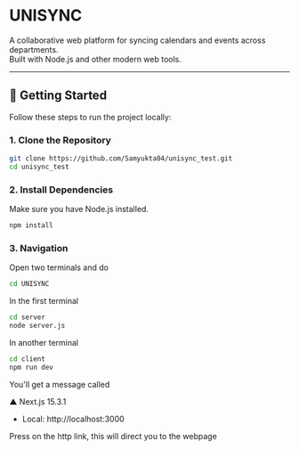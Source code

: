 # UNISYNC

A collaborative web platform for syncing calendars and events across departments.  
Built with Node.js and other modern web tools.

---

## 🚀 Getting Started

Follow these steps to run the project locally:

### 1. Clone the Repository

```bash
git clone https://github.com/Samyukta04/unisync_test.git
cd unisync_test
```
### 2. Install Dependencies

Make sure you have Node.js installed.
```bash
npm install
```
### 3. Navigation
Open two terminals and do
```bash
cd UNISYNC
```

In the first terminal
```bash
cd server
node server.js
```
In another terminal

```bash
cd client
npm run dev
```
You'll get a message called

 ▲ Next.js 15.3.1
   - Local:        http://localhost:3000

Press on the http link, this will direct you to the webpage
